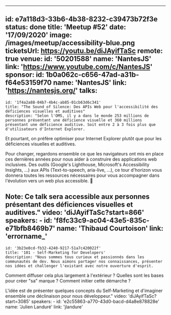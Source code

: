 ---
id: e7a118d3-33b6-4b38-8232-c39473b72f3e
status: done
title: 'Meetup #52'
date: '17/09/2020'
image: /images/meetup/accessibility-blue.png
ticketsUrl: https://youtu.be/diJAyifTaSc
remote: true
venue:
  id: '50201588'
  name: 'NantesJS'
  link: 'https://www.youtube.com/c/NantesJS'
sponsor:
    id: 1b0a062c-c656-47ad-a31b-f64e53159f70
    name: 'NantesJS'
    link: 'https://nantesjs.org/'
talks:
  -
    id: '1f4a2a88-04b7-4b4c-ab85-01cb63d6c341'
    title: "The Sound of Silence: Des APIs Web pour l'accessibilité des déficiences visuelles et auditives"
    description: "Selon l'OMS, il y a dans le monde 253 millions de personnes présentant une déficience visuelle et 360 millions présentant une déficience auditive. Soit entre 2 à 3 fois plus que d'utilisateurs d'Internet Explorer.

Et pourtant, on préfère optimiser pour Internet Explorer plutôt que pour les déficiences visuelles et auditives.

Pour changer, regardons ensemble ce que les navigateurs ont mis en place ces dernières années pour nous aider à construire des applications web inclusives. Des outils (Google's Lighthouse, Microsoft's Accessibility Insights, ...) aux APIs (Text-to-speech, aria-live, ...), ce tour d'horizon vous donnera toutes les ressources nécessaires pour vous accompagner dans l'évolution vers un web plus accessible. 👐

Note: Ce talk sera accessible aux personnes présentant des déficiences visuelles et auditives."
    video: 'diJAyifTaSc?start=866'
    speakers:
      -
          id: 'f8fc33c9-ac04-43e5-835c-e71bfb8469b7'
          name: 'Thibaud Courtoison'
          link: 'errorname_'
  -
    id: '3b23e0cd-fb32-4240-9217-51a7c420022f'
    title: '101 - Self-Marketing for Developers'
    description: "Nous sommes tous curieux et passionnés dans les communautés de dev. Nous aimons partager nos connaissances, présenter nos idées et challenger l'existant avec notre ouverture d'esprit.

Comment diffuser cela plus largement à l'extérieur ? Quelles sont les bases pour créer \"sa\" marque ? Comment initier cette démarche ?

L'idée est de présenter quelques concepts du Self-Marketing et d'imaginer ensemble une déclinaison pour nous développeur."
    video: 'diJAyifTaSc?start=3085'
    speakers:
      -
          id: 'e2c55863-a770-43d0-bacd-d4a8e878828e'
          name: 'Julien Landuré'
          link: 'jlandure'

